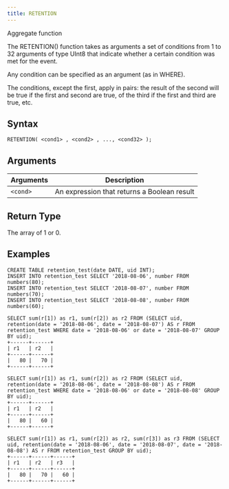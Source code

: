 ```yaml
---
title: RETENTION
---
```


Aggregate function

The RETENTION() function takes as arguments a set of conditions from 1 to 32 arguments of type UInt8 that indicate whether a certain condition was met for the event.

Any condition can be specified as an argument (as in WHERE).

The conditions, except the first, apply in pairs: the result of the second will be true if the first and second are true, of the third if the first and third are true, etc.

## Syntax

```
RETENTION( <cond1> , <cond2> , ..., <cond32> );
```

## Arguments

| Arguments   | Description |
| ----------- | ----------- |
| `<cond>`  | An expression that returns a Boolean result |

## Return Type

The array of 1 or 0.

## Examples

```
CREATE TABLE retention_test(date DATE, uid INT);
INSERT INTO retention_test SELECT '2018-08-06', number FROM numbers(80);
INSERT INTO retention_test SELECT '2018-08-07', number FROM numbers(70);
INSERT INTO retention_test SELECT '2018-08-08', number FROM numbers(60);
```

```
SELECT sum(r[1]) as r1, sum(r[2]) as r2 FROM (SELECT uid, retention(date = '2018-08-06', date = '2018-08-07') AS r FROM retention_test WHERE date = '2018-08-06' or date = '2018-08-07' GROUP BY uid);
+------+------+
| r1   | r2   |
+------+------+
|   80 |   70 |
+------+------+

SELECT sum(r[1]) as r1, sum(r[2]) as r2 FROM (SELECT uid, retention(date = '2018-08-06', date = '2018-08-08') AS r FROM retention_test WHERE date = '2018-08-06' or date = '2018-08-08' GROUP BY uid);
+------+------+
| r1   | r2   |
+------+------+
|   80 |   60 |
+------+------+

SELECT sum(r[1]) as r1, sum(r[2]) as r2, sum(r[3]) as r3 FROM (SELECT uid, retention(date = '2018-08-06', date = '2018-08-07', date = '2018-08-08') AS r FROM retention_test GROUP BY uid);
+------+------+------+
| r1   | r2   | r3   |
+------+------+------+
|   80 |   70 |   60 |
+------+------+------+
```